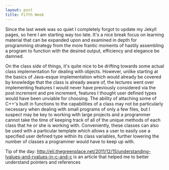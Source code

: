 ```yaml
---
layout: post
title: Fifth Week
---
```


Since the last week was so quiet I completely forgot to update my Jekyll pages, so here I am starting way too late. It's a nice break focus on learning material that can be expanded upon and examined in depth for programming strategy from the more frantic moments of hastily assembling a program to function with the desired output, efficiency and elegance be damned. 

On the class side of things, it's quite nice to be drifting towards some actual class implementation for dealing with objects. However, unlike starting at the basics of Java-esque implementation which would already be covered by knowledge that the class is already aware of, the lectures went over implementing features I would never have previously considered via the post increment and pre increment, features I thought user defined types would have been unviable for choosing.  The ability of attaching some of C++'s built in functions to the capabilities of a class may not be particularly necessary when dealing with small programs of only a few files, but I suspect may be key to working with large projects and a programmer cannot take the time of keeping track of all of the unique methods of each class that he or she is working with. Conveniently, these classes can also be used with a particular template which allows a user to easily use a specified user defined type within its class variables, further lowering the number of classes a programmer would have to keep up with.

Tip of the day: http://eli.thegreenplace.net/2011/12/15/understanding-lvalues-and-rvalues-in-c-and-c is an article that helped me to better understand pointers and references
